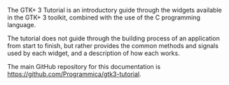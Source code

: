 The GTK+ 3 Tutorial is an introductory guide through the widgets available in the GTK+ 3 toolkit, combined with the use of the C programming language.

The tutorial does not guide through the building process of an application from start to finish, but rather provides the common methods and signals used by each widget, and a description of how each works.

The main GitHub repository for this documentation is https://github.com/Programmica/gtk3-tutorial.
